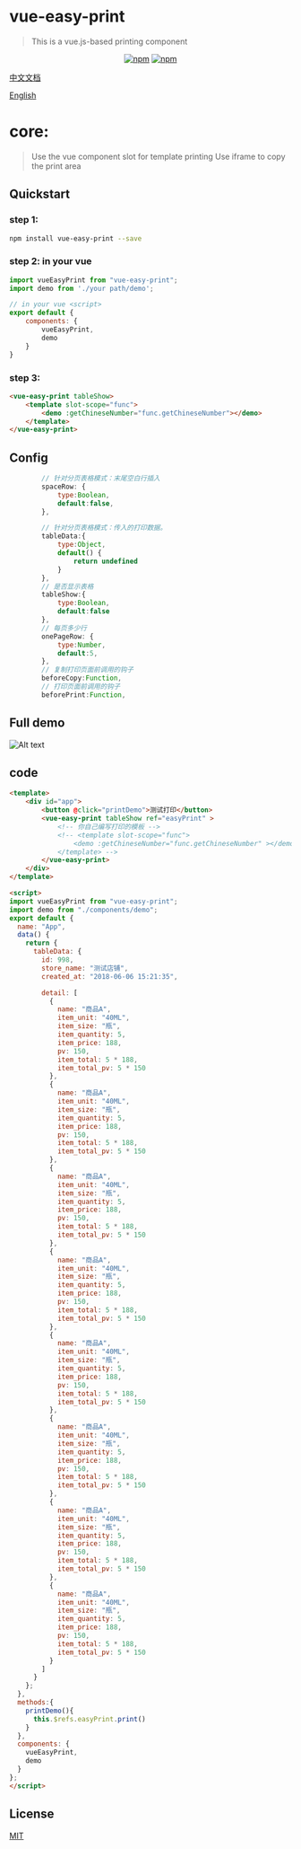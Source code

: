 # vue-easy-print
> This is a vue.js-based printing component

<p align="center">
   <a href="https://www.npmjs.com/package/vue-easy-print"><img src="https://img.shields.io/npm/v/vue-easy-print.svg?style=flat" alt="npm"></a>
   <a href="https://www.npmjs.com/package/vue-easy-print"><img src="https://img.shields.io/npm/dm/vue-easy-print.svg?style=flat" alt="npm"></a>
 </p>

[中文文档](./README.ZH.MD)

[English](./README.MD)

# core:
> Use the vue component slot for template printing
> Use iframe to copy the print area


## Quickstart

### step 1:
``` sh
npm install vue-easy-print --save
```
### step 2: in your vue
``` js
import vueEasyPrint from "vue-easy-print";
import demo from './your path/demo';

// in your vue <script>
export default {
    components: {
        vueEasyPrint,
        demo
    }
}
```

### step 3:
``` html
<vue-easy-print tableShow>
    <template slot-scope="func">
        <demo :getChineseNumber="func.getChineseNumber"></demo>
    </template>
</vue-easy-print>

```


## Config
``` js
        // 针对分页表格模式：末尾空白行插入
        spaceRow: {
            type:Boolean,
            default:false,
        },

        // 针对分页表格模式：传入的打印数据。
        tableData:{
            type:Object,
            default() {
                return undefined
            }
        },
        // 是否显示表格
        tableShow:{
            type:Boolean,
            default:false
        },
        // 每页多少行
        onePageRow: {
            type:Number,
            default:5,
        },
        // 复制打印页面前调用的钩子
        beforeCopy:Function,
        // 打印页面前调用的钩子
        beforePrint:Function,
```


## Full demo
![Alt text](./images/demo.png)


## code
``` html
<template>
    <div id="app">
        <button @click="printDemo">测试打印</button>
        <vue-easy-print tableShow ref="easyPrint" >
            <!-- 你自己编写打印的模板 -->
            <!-- <template slot-scope="func">
                <demo :getChineseNumber="func.getChineseNumber" ></demo>
            </template> -->
        </vue-easy-print>
    </div>
</template>

<script>
import vueEasyPrint from "vue-easy-print";
import demo from "./components/demo";
export default {
  name: "App",
  data() {
    return {
      tableData: {
        id: 998,
        store_name: "测试店铺",
        created_at: "2018-06-06 15:21:35",

        detail: [
          {
            name: "商品A",
            item_unit: "40ML",
            item_size: "瓶",
            item_quantity: 5,
            item_price: 188,
            pv: 150,
            item_total: 5 * 188,
            item_total_pv: 5 * 150
          },
          {
            name: "商品A",
            item_unit: "40ML",
            item_size: "瓶",
            item_quantity: 5,
            item_price: 188,
            pv: 150,
            item_total: 5 * 188,
            item_total_pv: 5 * 150
          },
          {
            name: "商品A",
            item_unit: "40ML",
            item_size: "瓶",
            item_quantity: 5,
            item_price: 188,
            pv: 150,
            item_total: 5 * 188,
            item_total_pv: 5 * 150
          },
          {
            name: "商品A",
            item_unit: "40ML",
            item_size: "瓶",
            item_quantity: 5,
            item_price: 188,
            pv: 150,
            item_total: 5 * 188,
            item_total_pv: 5 * 150
          },
          {
            name: "商品A",
            item_unit: "40ML",
            item_size: "瓶",
            item_quantity: 5,
            item_price: 188,
            pv: 150,
            item_total: 5 * 188,
            item_total_pv: 5 * 150
          },
          {
            name: "商品A",
            item_unit: "40ML",
            item_size: "瓶",
            item_quantity: 5,
            item_price: 188,
            pv: 150,
            item_total: 5 * 188,
            item_total_pv: 5 * 150
          },
          {
            name: "商品A",
            item_unit: "40ML",
            item_size: "瓶",
            item_quantity: 5,
            item_price: 188,
            pv: 150,
            item_total: 5 * 188,
            item_total_pv: 5 * 150
          },
          {
            name: "商品A",
            item_unit: "40ML",
            item_size: "瓶",
            item_quantity: 5,
            item_price: 188,
            pv: 150,
            item_total: 5 * 188,
            item_total_pv: 5 * 150
          }
        ]
      }
    };
  },
  methods:{
    printDemo(){
      this.$refs.easyPrint.print()
    }
  },
  components: {
    vueEasyPrint,
    demo
  }
};
</script>

```
## License

[MIT](https://github.com/pcloth/vue-easy-print/blob/master/LICENSE)
